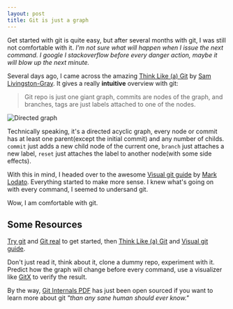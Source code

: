 ```yaml
---
layout: post
title: Git is just a graph
---
```


Get started with git is quite easy, but after several months with git,
I was still not comfortable with it. _I'm not sure what will happen
when I issue the next command. I google I stackoverflow before every
danger action, maybe it will blow up the next minute._

Several days ago, I came across the amazing
[Think Like (a) Git](http://think-like-a-git.net/) by
[Sam Livingston-Gray](https://twitter.com/geeksam). It gives a really
**intuitive** overview with git:

> Git repo is just one giant graph, commits are nodes of the graph,
> and branches, tags are just labels attached to one of the nodes.

![Directed graph](http://think-like-a-git.net/assets/images2/reachability-example.png)

Technically speaking, it's a directed acyclic graph, every node or
commit has at least one parent(except the initial commit) and any
number of childs. `commit` just adds a new child node of the current
one, `branch` just attaches a new label, `reset` just attaches the
label to another node(with some side effects).

With this in mind, I headed over to the awesome
[Visual git guide](marklodato.github.io/visual-git-guide/) by
[Mark Lodato](http://marklodato.github.io/). Everything started to
make more sense. I knew what's going on with every command, I seemed
to undersand git.

Wow, I am comfortable with git.

## Some Resources

[Try git](http://try.github.io) and
[Git real](https://www.codeschool.com/courses/git-real)
to get started, then
[Think Like (a) Git](http://think-like-a-git.net/) and
[Visual git guide](marklodato.github.io/visual-git-guide/).

Don't just read it, think about it, clone a dummy repo, experiment
with it. Predict how the graph will change before every command, use a
visualizer like [GitX](http://gitx.frim.nl) to verify the result.

By the way, [Git Internals
PDF](https://github.com/pluralsight/git-internals-pdf/releases)
has just been open sourced if you want to learn more about git
_"than any sane human should ever know."_
